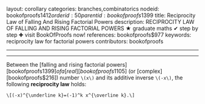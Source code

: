 layout: corollary
categories: branches,combinatorics
nodeid: bookofproofs$1412
orderid: 50
parentid: bookofproofs$1399
title: Reciprocity Law of Falling And Rising Factorial Powers
description: RECIPROCITY LAW OF FALLING AND RISING FACTORIAL POWERS ★ graduate maths ✔ step by step ✚ visit BookOfProofs now!
references: bookofproofs$977
keywords: reciprocity law for factorial powers
contributors: bookofproofs

---


---

Between the [falling and rising factorial powers][bookofproofs$1399] of a  [real][bookofproofs$1105] (or [complex][bookofproofs$216]) number `\(x\)` and its additive inverse `\(-x\)`, the following **reciprocity law** holds:

`\[(-x)^{\underline k}=(-1)^k x^{\overline k}.\]`
